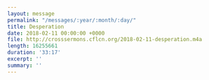 ```yaml
---
layout: message
permalink: "/messages/:year/:month/:day/"
title: Desperation
date: 2018-02-11 00:00:00 +0000
file: http://crosssermons.cflcn.org/2018-02-11-desperation.m4a
length: 16255661
duration: '33:17'
excerpt: ''
summary: ''
---
```

